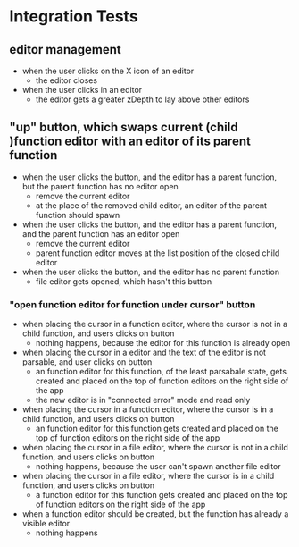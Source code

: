 # Integration Tests

## editor management

* when the user clicks on the X icon of an editor
    * the editor closes
* when the user clicks in an editor
    * the editor gets a greater zDepth to lay above other editors

## "up" button, which swaps current (child )function editor with an editor of its parent function

* when the user clicks the button, and the editor has a parent function, but the parent function has no editor open
    * remove the current editor
    * at the place of the removed child editor, an editor of the parent function should spawn
* when the user clicks the button, and the editor has a parent function, and the parent function has an editor open
    * remove the current editor
    * parent function editor moves at the list position of the closed child editor
* when the user clicks the button, and the editor has no parent function
    * file editor gets opened, which hasn't this button

### "open function editor for function under cursor" button

* when placing the cursor in a function editor, where the cursor is not in a child function, and users clicks on button
    * nothing happens, because the editor for this function is already open
* when placing the cursor in a editor and the text of the editor is not parsable, and user clicks on button
    * an function editor for this function, of the least parsabale state, gets created and placed on the top of function editors on the right side of the app
    * the new editor is in "connected error" mode and read only
* when placing the cursor in a function editor, where the cursor is in a child function, and users clicks on button
    * an function editor for this function gets created and placed on the top of function editors on the right side of the app
* when placing the cursor in a file editor, where the cursor is not in a child function, and users clicks on button
    * nothing happens, because the user can't spawn another file editor
* when placing the cursor in a file editor, where the cursor is in a child function, and users clicks on button
    * a function editor for this function gets created and placed on the top of function editors on the right side of the app
* when a function editor should be created, but the function has already a visible editor
    * nothing happens

